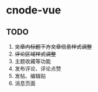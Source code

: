 # cnode-vue

## TODO
1. ~~文章内标题下方文章信息样式调整~~
2. ~~评论区域样式调整~~
3. 主题收藏等功能
4. 发布评论、评论点赞
5. 发帖、编辑贴
6. 消息页面
